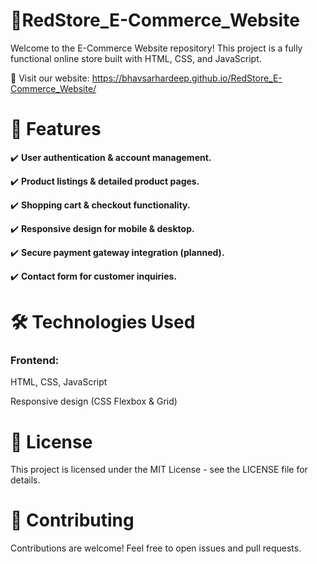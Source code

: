 # 🏬RedStore_E-Commerce_Website

Welcome to the E-Commerce Website repository! This project is a fully functional online store built with HTML, CSS, and JavaScript.

🔗 Visit our website: https://bhavsarhardeep.github.io/RedStore_E-Commerce_Website/

# **📌 Features**

✔️ **User authentication & account management.**

✔️ **Product listings & detailed product pages.**

✔️ **Shopping cart & checkout functionality.**

✔️ **Responsive design for mobile & desktop.**

✔️ **Secure payment gateway integration (planned).**

✔️ **Contact form for customer inquiries.**

# **🛠️ Technologies Used**

### **Frontend:**

HTML, CSS, JavaScript

Responsive design (CSS Flexbox & Grid)

# **📜 License**

This project is licensed under the MIT License - see the LICENSE file for details.

# **🤝 Contributing**

Contributions are welcome! Feel free to open issues and pull requests.
